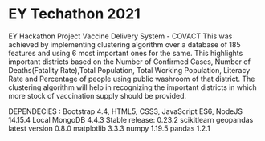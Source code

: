 # EY Techathon 2021

EY Hackathon Project
Vaccine Delivery System - COVACT
This was achieved by implementing clustering algorithm over a database of 185 features and using 6 most important ones for the same.
This highlights important districts based on the Number of Confirmed Cases, Number of Deaths(Fatality Rate),Total Population, Total Working Population,
Literacy Rate and Percentage of people using public washroom of that district. The clustering algorithm will help in recognizing the important districts in which more 
stock of vaccination supply should be provided.



DEPENDECIES :
Bootstrap 4.4, HTML5, CSS3, JavaScript ES6, NodeJS 14.15.4
Local MongoDB 4.4.3
Stable release: 0.23.2
scikitlearn
geopandas latest version 0.8.0
matplotlib 3.3.3
numpy 1.19.5
pandas 1.2.1

